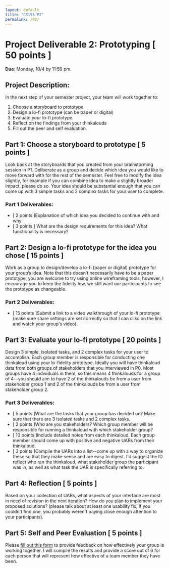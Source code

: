 ```yaml
---
layout: default
title: "CS195 P2"
permalink: /P2/
---
```


# Project Deliverable 2: Prototyping [ 50 points ] 

**Due**: Monday, 10/4 by 11:59 pm.

## Project Description:
In the next step of your semester project, your team will work together to: 
1. Choose a storyboard to prototype
2. Design a lo-fi prototype (can be paper or digital)
3. Evaluate your lo-fi prototype
4. Reflect on the findings from your thinkalouds
5. Fill out the peer and self evaluation.

## Part 1: Choose a storyboard to prototype [ 5 points ]

Look back at the storyboards that you created from your brainstorming session in P1. 
Deliberate as a group and decide which idea you would like to move forward with for the rest of the
semester. Feel free to modify the idea slightly, for example if you can combine idea to make a 
slightly broader impact, please do so. Your idea should be substantial enough that you can come 
up with 3 simple tasks and 2 complex tasks for your user to complete.

### Part 1 Deliverables:
- [ 2 points ]Explanation of which idea you decided to continue with and why 
- [ 3 points ] What are the design requirements for this idea? What functionality is necessary?


## Part 2: Design a lo-fi prototype for the idea you chose [ 15 points ]
Work as a group to design/develop a lo-fi (paper or digital) prototype for your group’s idea.
Note that this doesn’t necessarily have to be a paper prototype, you are welcome to try using
online wireframing tools, however, I encourage you to keep the fidelity low, we still want our
participants to see the prototype as changeable. 

### Part 2 Deliverables:
- [ 15 points ]Submit a link to a video walkthrough of your lo-fi prototype (make sure share settings are set correctly so that I can clikc on the link and watch your group's video).

## Part 3: Evaluate your lo-fi prototype [ 20 points ]
Design 3 simple, isolated tasks, and 2 complex tasks for your user to accomplish. 
Each group member is responsible for conducting one thinkaloud using your lo-fidelity prototype. 
Ideally you will have thinkaloud data from both groups of stakeholders that you interviewed in P0. 
Most groups have 4 individuals in them, so this means 4 thinkalouds for a group of 4—you should aim
to have 2 of the thinkalouds be from a user from stakeholder group 1 and 2 of the thinkalouds be 
from a user from stakeholder group 2. 

### Part 3 Deliverables:
- [ 5 points ]What are the tasks that your group has decided on? Make sure that there are 3 isolated tasks and 2 complex tasks.
- [ 2 points ]Who are you stakeholders? Which group member will be responsible for running a thinkaloud with which stakeholder group?
- [ 10 points ]Include detailed notes from each thinkaloud. Each group member should come up with positive and negative UARs from their thinkaloud.
- [ 3 points ]Compile the UARs into a list--come up with a way to organize these so that they make sense and are easy to digest. I'd suggest the ID reflect who ran the thinkaloud, what stakeholder group the participant was in, as well as what task the UAR is specifically referring to. 

## Part 4: Reflection [ 5 points ]
Based on your collection of UARs, what aspects of your interface are most in need of revision in the next iteration?
How do you plan to implement your proposed solutions? (please talk about at least one usability fix, if you couldn't find one,  you probably weren't paying close enough attention to your participants). 

## Part 5: Self and Peer Evaluation [ 5 points ] 
Please [fill out this form](https://forms.gle/J9N4GrV37bKz84tQ6) to provide feedback on how effectively your group is working together. I will compile the results and provide a score out of 6 for each person that will represent how effective of a team member they have been. 



